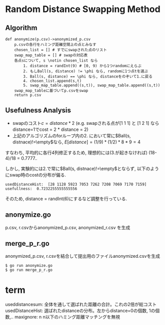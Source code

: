 # Random Distance Swapping Method

## Algorithm

```
def anonymize(p.csv)->anonymized_p.csv
    p.csvの各行をハミング距離空間上の点とみなす
    chosen_list = [] # すでにswapされた点のリスト
    swap_map_table = [] # swapの対応表
    各点sについて, s \notin chosen_list なら
        1. distance = randInt(9) # [0, 9) から1つrandomにえらぶ
        2. もしBall(s, distance) != \phi なら, randomに1つ点tを選ぶ
        3. Ball(s, distance) == \phi なら, distanceをのぞいて1.に戻る
        4. chosen_list.append(s,t)
        5. swap_map_table.append((s,t)), swap_map_table.append((s,t))
    swap_map_tableに基づいてp.csvをswap
    return p.csv
```

## Usefulness Analysis
- swapのコスト$c = distance * 2$
(e.g. swapされる点が[1 1 1] と [1 2 1] ならdistance=1でcost = 2 * distance = 2)
- 上記のアルゴリズムのforループ内の2. において常に$Ball(s, distnace)!=\empty$なら, $E[distance] = (1/9) * (1/2) * 8 * 9 = 4$

すなわち, 平均的に各行4列修正するため,
理想的には(3.が起きなければ) (18-4)/18 = 0.7777..

しかし, 実験的には2.で常に$Ball(s, distnace)!=\empty$とならず, 以下のようにswap時のcostの分布が偏る.
```
usedDistanceHist:  [28 1128 5923 7053 7262 7208 7069 7170 7159]
usefullness:  0.7232255555555556
```
そのため, distance = randInt(6)にするなど調整を行っている.







## anonymize.go
p.csv, r.csvからanonymized_p.csv, anonymized_r.csv を生成

## merge_p_r.go
anonymized_p.csv, r.csvを結合して提出用のファイルanonymized.csvを生成

```
$ go run anonymize.go
$ go run merge_p_r.go
```

# term
useddistancesum: 全体を通して選ばれた距離の合計。これの2倍が総コスト
usedDistanceHist: 選ばれたdistanceの分布。左からdistance=0の個数, 1の個数,..
maxignore: n  n以下のハミング距離マッチングを無視